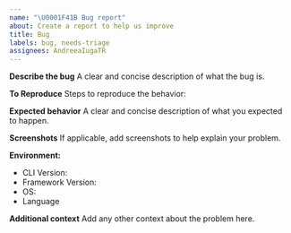 ```yaml
---
name: "\U0001F41B Bug report"
about: Create a report to help us improve
title: Bug
labels: bug, needs-triage
assignees: AndreeaIugaTR
---
```


**Describe the bug**
A clear and concise description of what the bug is.

**To Reproduce**
Steps to reproduce the behavior:
<!--
minimal amount of code that causes the bug (if possible) or a reference:
-->

**Expected behavior**
A clear and concise description of what you expected to happen.

**Screenshots**
If applicable, add screenshots to help explain your problem.

**Environment:**
 - CLI Version: 
 - Framework Version:
 - OS:
 - Language


**Additional context**
Add any other context about the problem here.
